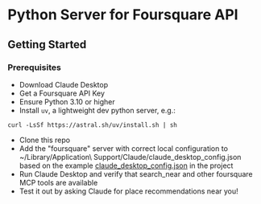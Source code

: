 # Python Server for Foursquare API

## Getting Started

### Prerequisites

* Download Claude Desktop
* Get a Foursquare API Key
* Ensure Python 3.10 or higher
* Install `uv`, a lightweight dev python server, e.g.:

```
curl -LsSf https://astral.sh/uv/install.sh | sh
```

* Clone this repo
* Add the "foursquare" server with correct local configuration to ~/Library/Application\ Support/Claude/claude_desktop_config.json based on the example [claude_desktop_config.json](claude_desktop_config.json) in the project
* Run Claude Desktop and verify that search_near and other foursquare MCP tools are available
* Test it out by asking Claude for place recommendations near you!